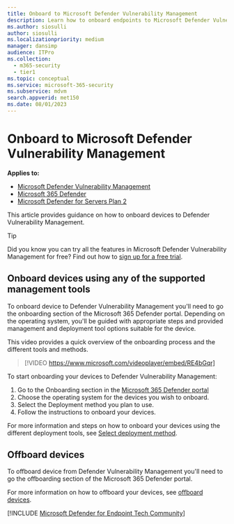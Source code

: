 ```yaml
---
title: Onboard to Microsoft Defender Vulnerability Management
description: Learn how to onboard endpoints to Microsoft Defender Vulnerability Management service
ms.author: siosulli
author: siosulli
ms.localizationpriority: medium
manager: dansimp
audience: ITPro
ms.collection:
  - m365-security
  - tier1
ms.topic: conceptual
ms.service: microsoft-365-security
ms.subservice: mdvm
search.appverid: met150
ms.date: 08/01/2023
---
```


# Onboard to Microsoft Defender Vulnerability Management

**Applies to:**

- [Microsoft Defender Vulnerability Management](https://go.microsoft.com/fwlink/?linkid=2229011)
- [Microsoft 365 Defender](https://go.microsoft.com/fwlink/?linkid=2118804)
- [Microsoft Defender for Servers Plan 2](/azure/defender-for-cloud/plan-defender-for-servers-select-plan)

This article provides guidance on how to onboard devices to Defender Vulnerability Management.

> [!TIP]
> Did you know you can try all the features in Microsoft Defender Vulnerability Management for free? Find out how to [sign up for a free trial](../defender-vulnerability-management/defender-vulnerability-management-trial.md).

## Onboard devices using any of the supported management tools

To onboard device to Defender Vulnerability Management you'll need to go the onboarding section of the Microsoft 365 Defender portal. Depending on the operating system, you'll be guided with appropriate steps and provided management and deployment tool options suitable for the device.

This video provides a quick overview of the onboarding process and the different tools and methods.

> [!VIDEO https://www.microsoft.com/videoplayer/embed/RE4bGqr]

To start onboarding your devices to Defender Vulnerability Management:

1. Go to the Onboarding section in the [Microsoft 365 Defender portal](https://security.microsoft.com/securitysettings/endpoints/onboarding)
2. Choose the operating system for the devices you wish to onboard.
3. Select the Deployment method you plan to use.
4. Follow the instructions to onboard your devices.

For more information and steps on how to onboard your devices using the different deployment tools, see [Select deployment method](../defender-endpoint/deployment-strategy.md#step-2-select-deployment-method).

## Offboard devices

To offboard device from Defender Vulnerability Management you'll need to go the offboarding section of the Microsoft 365 Defender portal.

For more information on how to offboard your devices, see [offboard devices](../defender-endpoint/offboard-machines.md).

[!INCLUDE [Microsoft Defender for Endpoint Tech Community](../../includes/defender-mde-techcommunity.md)]
